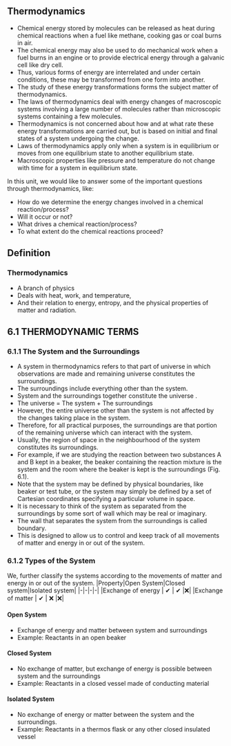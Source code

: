 ## Thermodynamics
* Chemical energy stored by molecules can be released as heat during chemical reactions when a fuel like methane, cooking gas or coal burns in air. 
* The chemical energy may also be used to do mechanical work when a fuel burns in an engine or to provide electrical energy through a galvanic cell like dry cell. 
* Thus, various forms of energy are interrelated and under certain conditions, these may be transformed from one form into another. 
* The study of these energy transformations forms the subject matter of thermodynamics.
* The laws of thermodynamics deal with energy changes of macroscopic systems involving a large number of molecules rather than microscopic systems containing a few molecules.
* Thermodynamics is not concerned about how and at what rate these energy transformations are carried out, but is based on initial and final states of a system undergoing the change. 
* Laws of thermodynamics apply only when a system is in equilibrium or moves from one equilibrium state to another equilibrium state. 
* Macroscopic properties like pressure and temperature do not change with time for a system in equilibrium state. 

In this unit, we would like to answer some of the important questions through thermodynamics, like: 
* How do we determine the energy changes involved in a chemical reaction/process? 
* Will it occur or not?
* What drives a chemical reaction/process?
* To what extent do the chemical reactions proceed?


## Definition
### Thermodynamics
* A branch of physics 
* Deals with heat, work, and temperature, 
* And their relation to energy, entropy, and the physical properties of matter and radiation.

## 6.1 THERMODYNAMIC TERMS
### 6.1.1 The System and the Surroundings
* A system in thermodynamics refers to that part of universe in which observations are made and remaining universe constitutes the surroundings. 
* The surroundings include everything other than the system. 
* System and the surroundings together constitute the universe .
* The universe = The system + The surroundings
* However, the entire universe other than the system is not affected by the changes taking place in the system. 
* Therefore, for all practical purposes, the surroundings are that portion of the remaining universe which can interact with the system.
* Usually, the region of space in the neighbourhood of the system constitutes its surroundings.
* For example, if we are studying the reaction between two substances A and B kept in a beaker, the beaker containing the reaction mixture is the system and the room where the beaker is kept is the surroundings (Fig. 6.1).
* Note that the system may be defined by physical boundaries, like beaker or test tube, or the system may simply be defined by a set of Cartesian coordinates specifying a particular volume in space. 
* It is necessary to think of the system as separated from the surroundings by some sort of wall which may be real or imaginary. 
* The wall that separates the system from the surroundings is called boundary. 
* This is designed to allow us to control and keep track of all movements of matter and energy in or out of the system.
### 6.1.2 Types of the System
We, further classify the systems according to the movements of matter and energy in or out of the system.
|Property|Open System|Closed system|Isolated system|
|-|-|-|-|
|Exchange of energy | ✔ | ✔  |❌|
|Exchange of matter | ✔ | ❌ |❌|

#### Open System
* Exchange of energy and matter between system and surroundings
* Example: Reactants in an open beaker
#### Closed System
* No exchange of matter, but exchange of energy is possible between system and the surroundings
* Example: Reactants in a closed vessel made of conducting material
#### Isolated System
* No exchange of energy or matter between the system and the surroundings.
* Example: Reactants in a thermos flask or any other closed insulated vessel

